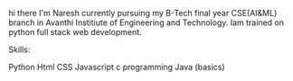 hi there I'm Naresh
currently pursuing my B-Tech final year CSE(AI&ML) branch in Avanthi Institiute of Engineering and Technology. Iam trained on python full stack web development.

Skills:

Python
Html
CSS
Javascript
c programming
Java (basics)
